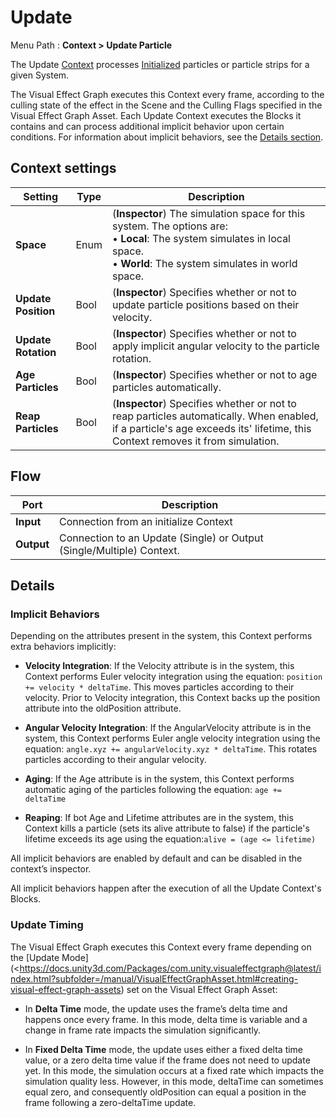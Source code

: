 # Update

Menu Path : **Context > Update Particle**

The Update [Context](https://docs.unity3d.com/Packages/com.unity.visualeffectgraph@latest/index.html?subfolder=/manual/Contexts.html) processes [Initialized](Context-Initialize.md) particles or particle strips for a given System.


The Visual Effect Graph executes this Context every frame, according to the culling state of the effect in the Scene and the Culling Flags specified in the Visual Effect Graph Asset. Each Update Context executes the Blocks it contains and can process additional implicit behavior upon certain conditions. For information about implicit behaviors, see the [Details section](#details).

## Context settings

| **Setting**         | **Type** | **Description**                                              |
| ------------------- | -------- | ------------------------------------------------------------ |
| **Space**           | Enum     | (**Inspector**) The simulation space for this system. The options are:<br/>&#8226; **Local**: The system simulates in local space.<br/>&#8226; **World**: The system simulates in world space. |
| **Update Position** | Bool     | (**Inspector**) Specifies whether or not to update particle positions based on their velocity. |
| **Update Rotation** | Bool     | (**Inspector**) Specifies whether or not to apply implicit angular velocity to the particle rotation. |
| **Age Particles**   | Bool     | (**Inspector**) Specifies whether or not to age particles automatically. |
| **Reap Particles**  | Bool     | (**Inspector**) Specifies whether or not to reap particles automatically. When enabled, if a particle's age exceeds its' lifetime, this Context removes it from simulation. |

## Flow

| **Port**   | **Description**                                              |
| ---------- | ------------------------------------------------------------ |
| **Input**  | Connection from an initialize Context                        |
| **Output** | Connection to an Update (Single) or Output (Single/Multiple) Context. |

## Details

### Implicit Behaviors

Depending on the attributes present in the system, this Context performs extra behaviors implicitly: 

- **Velocity Integration**: If the Velocity attribute is in the system, this Context performs Euler velocity integration using the equation: `position += velocity * deltaTime`. This moves particles according to their velocity. Prior to Velocity integration, this Context backs up the position attribute into the oldPosition attribute.

- **Angular Velocity Integration**: If the AngularVelocity attribute is in the system, this Context performs Euler angle velocity integration using the equation: `angle.xyz += angularVelocity.xyz * deltaTime`. This rotates particles according to their angular velocity.

- **Aging**: If the Age attribute is in the system, this Context performs automatic aging of the particles following the equation: `age += deltaTime`

- **Reaping**: If bot Age and Lifetime attributes are in the system, this Context kills a particle (sets its alive attribute to false) if the particle's lifetime exceeds its age using the equation:`alive = (age <= lifetime)`

All implicit behaviors are enabled by default and can be disabled in the context’s inspector.

All implicit behaviors happen after the execution of all the Update Context's Blocks.

### Update Timing

The Visual Effect Graph executes this Context every frame depending on the [Update Mode](<https://docs.unity3d.com/Packages/com.unity.visualeffectgraph@latest/index.html?subfolder=/manual/VisualEffectGraphAsset.html#creating-visual-effect-graph-assets) set on the Visual Effect Graph Asset:

- In **Delta Time** mode, the update uses the frame’s delta time and happens once every frame. In this mode, delta time is variable and a change in frame rate impacts the simulation significantly.

- In **Fixed Delta Time** mode, the update uses either a fixed delta time value, or a zero delta time value if the frame does not need to update yet. In this mode, the simulation occurs at a fixed rate which impacts the simulation quality less. However, in this mode, deltaTime can sometimes equal zero, and consequently oldPosition can equal a position in the frame following a zero-deltaTime update.